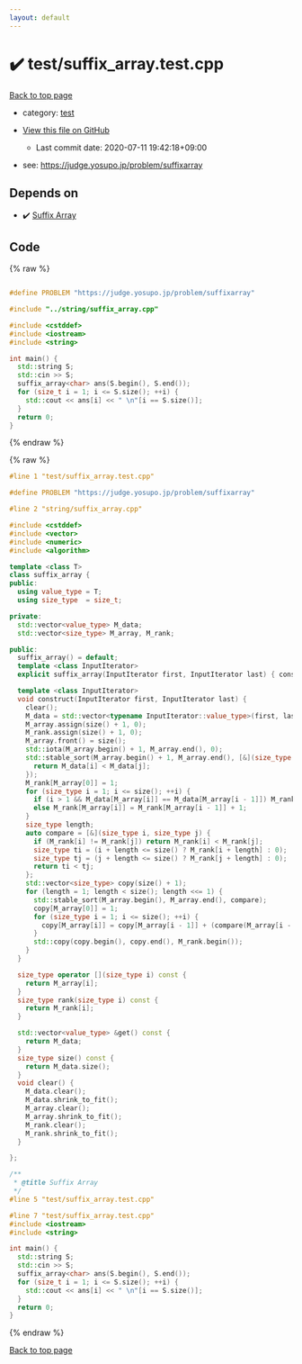 ```yaml
---
layout: default
---
```


<!-- mathjax config similar to math.stackexchange -->
<script type="text/javascript" async
  src="https://cdnjs.cloudflare.com/ajax/libs/mathjax/2.7.5/MathJax.js?config=TeX-MML-AM_CHTML">
</script>
<script type="text/x-mathjax-config">
  MathJax.Hub.Config({
    TeX: { equationNumbers: { autoNumber: "AMS" }},
    tex2jax: {
      inlineMath: [ ['$','$'] ],
      processEscapes: true
    },
    "HTML-CSS": { matchFontHeight: false },
    displayAlign: "left",
    displayIndent: "2em"
  });
</script>

<script type="text/javascript" src="https://cdnjs.cloudflare.com/ajax/libs/jquery/3.4.1/jquery.min.js"></script>
<script src="https://cdn.jsdelivr.net/npm/jquery-balloon-js@1.1.2/jquery.balloon.min.js" integrity="sha256-ZEYs9VrgAeNuPvs15E39OsyOJaIkXEEt10fzxJ20+2I=" crossorigin="anonymous"></script>
<script type="text/javascript" src="../../assets/js/copy-button.js"></script>
<link rel="stylesheet" href="../../assets/css/copy-button.css" />


# :heavy_check_mark: test/suffix_array.test.cpp

<a href="../../index.html">Back to top page</a>

* category: <a href="../../index.html#098f6bcd4621d373cade4e832627b4f6">test</a>
* <a href="{{ site.github.repository_url }}/blob/master/test/suffix_array.test.cpp">View this file on GitHub</a>
    - Last commit date: 2020-07-11 19:42:18+09:00


* see: <a href="https://judge.yosupo.jp/problem/suffixarray">https://judge.yosupo.jp/problem/suffixarray</a>


## Depends on

* :heavy_check_mark: <a href="../../library/string/suffix_array.cpp.html">Suffix Array</a>


## Code

<a id="unbundled"></a>
{% raw %}
```cpp

#define PROBLEM "https://judge.yosupo.jp/problem/suffixarray"

#include "../string/suffix_array.cpp"

#include <cstddef>
#include <iostream>
#include <string>

int main() {  
  std::string S;
  std::cin >> S;
  suffix_array<char> ans(S.begin(), S.end());
  for (size_t i = 1; i <= S.size(); ++i) {
    std::cout << ans[i] << " \n"[i == S.size()];
  }
  return 0;
}

```
{% endraw %}

<a id="bundled"></a>
{% raw %}
```cpp
#line 1 "test/suffix_array.test.cpp"

#define PROBLEM "https://judge.yosupo.jp/problem/suffixarray"

#line 2 "string/suffix_array.cpp"

#include <cstddef>
#include <vector>
#include <numeric>
#include <algorithm>

template <class T>
class suffix_array {
public:
  using value_type = T;
  using size_type  = size_t;

private:
  std::vector<value_type> M_data;
  std::vector<size_type> M_array, M_rank;

public:
  suffix_array() = default;
  template <class InputIterator>
  explicit suffix_array(InputIterator first, InputIterator last) { construct(first, last); } 

  template <class InputIterator>
  void construct(InputIterator first, InputIterator last) { 
    clear();
    M_data = std::vector<typename InputIterator::value_type>(first, last);
    M_array.assign(size() + 1, 0);
    M_rank.assign(size() + 1, 0);
    M_array.front() = size();
    std::iota(M_array.begin() + 1, M_array.end(), 0);
    std::stable_sort(M_array.begin() + 1, M_array.end(), [&](size_type i, size_type j) {
      return M_data[i] < M_data[j];
    });
    M_rank[M_array[0]] = 1;
    for (size_type i = 1; i <= size(); ++i) {
      if (i > 1 && M_data[M_array[i]] == M_data[M_array[i - 1]]) M_rank[M_array[i]] = M_rank[M_array[i - 1]];
      else M_rank[M_array[i]] = M_rank[M_array[i - 1]] + 1;
    }
    size_type length;
    auto compare = [&](size_type i, size_type j) {
      if (M_rank[i] != M_rank[j]) return M_rank[i] < M_rank[j];
      size_type ti = (i + length <= size() ? M_rank[i + length] : 0);
      size_type tj = (j + length <= size() ? M_rank[j + length] : 0);
      return ti < tj;
    };
    std::vector<size_type> copy(size() + 1);
    for (length = 1; length < size(); length <<= 1) {
      std::stable_sort(M_array.begin(), M_array.end(), compare);
      copy[M_array[0]] = 1;
      for (size_type i = 1; i <= size(); ++i) {
        copy[M_array[i]] = copy[M_array[i - 1]] + (compare(M_array[i - 1], M_array[i]) ? 1 : 0);
      }
      std::copy(copy.begin(), copy.end(), M_rank.begin());
    }
  }

  size_type operator [](size_type i) const {
    return M_array[i];
  }
  size_type rank(size_type i) const {
    return M_rank[i];
  }

  std::vector<value_type> &get() const {
    return M_data;
  }
  size_type size() const {
    return M_data.size();
  }
  void clear() {
    M_data.clear();
    M_data.shrink_to_fit();
    M_array.clear();
    M_array.shrink_to_fit();
    M_rank.clear();
    M_rank.shrink_to_fit();
  }

};

/**
 * @title Suffix Array
 */
#line 5 "test/suffix_array.test.cpp"

#line 7 "test/suffix_array.test.cpp"
#include <iostream>
#include <string>

int main() {  
  std::string S;
  std::cin >> S;
  suffix_array<char> ans(S.begin(), S.end());
  for (size_t i = 1; i <= S.size(); ++i) {
    std::cout << ans[i] << " \n"[i == S.size()];
  }
  return 0;
}

```
{% endraw %}

<a href="../../index.html">Back to top page</a>

